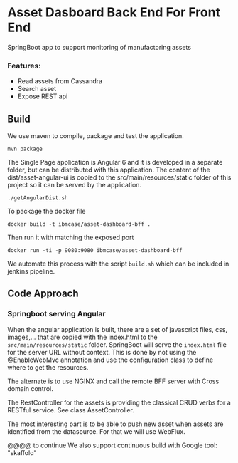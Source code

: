 # Asset Dasboard Back End For Front End
SpringBoot app to support monitoring of manufactoring assets

### Features:
* Read assets from Cassandra
* Search asset
* Expose REST api


## Build
We use maven to compile, package and test the application.
```
mvn package
```

The Single Page application is Angular 6 and it is developed in a separate folder, but can be distributed with this application.
The content of the dist/asset-angular-ui is copied to the src/main/resources/static folder of this project so it can be served by the application.

```
./getAngularDist.sh
```

To package the docker file
```
docker build -t ibmcase/asset-dashboard-bff .
```
Then run it with matching the exposed port
```
docker run -ti -p 9080:9080 ibmcase/asset-dashboard-bff
```
We automate this process with the script `build.sh` which can be included in jenkins pipeline.

## Code Approach
### Springboot serving Angular
When the angular application is built, there are a set of javascript files, css, images,... that are copied with the index.html to the  `src/main/resources/static` folder. SpringBoot will serve the `index.html` file for the server URL without context. This is done by not using the @EnableWebMvc annotation and use the configuration class to define where to get the resources.

The alternate is to use NGINX and call the remote BFF server with Cross domain control.  

The RestController for the assets is providing the classical CRUD verbs for a RESTful service. See class AssetController.

The most interesting part is to be able to push new asset when assets are identified from the datasource. For that we will use WebFlux.

@@@@ to continue
We also support continuous build with Google tool: "skaffold"
